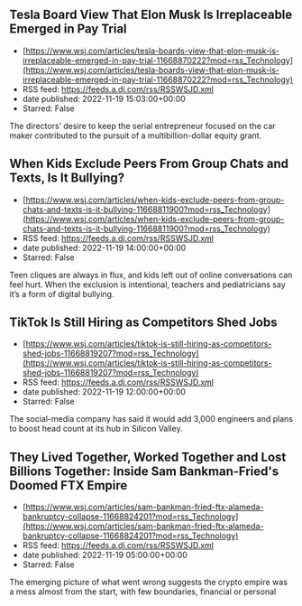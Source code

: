 ## Tesla Board View That Elon Musk Is Irreplaceable Emerged in Pay Trial
 - [https://www.wsj.com/articles/tesla-boards-view-that-elon-musk-is-irreplaceable-emerged-in-pay-trial-11668870222?mod=rss_Technology](https://www.wsj.com/articles/tesla-boards-view-that-elon-musk-is-irreplaceable-emerged-in-pay-trial-11668870222?mod=rss_Technology)
 - RSS feed: https://feeds.a.dj.com/rss/RSSWSJD.xml
 - date published: 2022-11-19 15:03:00+00:00
 - Starred: False

The directors’ desire to keep the serial entrepreneur focused on the car maker contributed to the pursuit of a multibillion-dollar equity grant.

## When Kids Exclude Peers From Group Chats and Texts, Is It Bullying?
 - [https://www.wsj.com/articles/when-kids-exclude-peers-from-group-chats-and-texts-is-it-bullying-11668811900?mod=rss_Technology](https://www.wsj.com/articles/when-kids-exclude-peers-from-group-chats-and-texts-is-it-bullying-11668811900?mod=rss_Technology)
 - RSS feed: https://feeds.a.dj.com/rss/RSSWSJD.xml
 - date published: 2022-11-19 14:00:00+00:00
 - Starred: False

Teen cliques are always in flux, and kids left out of online conversations can feel hurt. When the exclusion is intentional, teachers and pediatricians say it’s a form of digital bullying.

## TikTok Is Still Hiring as Competitors Shed Jobs
 - [https://www.wsj.com/articles/tiktok-is-still-hiring-as-competitors-shed-jobs-11668819207?mod=rss_Technology](https://www.wsj.com/articles/tiktok-is-still-hiring-as-competitors-shed-jobs-11668819207?mod=rss_Technology)
 - RSS feed: https://feeds.a.dj.com/rss/RSSWSJD.xml
 - date published: 2022-11-19 12:00:00+00:00
 - Starred: False

The social-media company has said it would add 3,000 engineers and plans to boost head count at its hub in Silicon Valley.

## They Lived Together, Worked Together and Lost Billions Together: Inside Sam Bankman-Fried's Doomed FTX Empire
 - [https://www.wsj.com/articles/sam-bankman-fried-ftx-alameda-bankruptcy-collapse-11668824201?mod=rss_Technology](https://www.wsj.com/articles/sam-bankman-fried-ftx-alameda-bankruptcy-collapse-11668824201?mod=rss_Technology)
 - RSS feed: https://feeds.a.dj.com/rss/RSSWSJD.xml
 - date published: 2022-11-19 05:00:00+00:00
 - Starred: False

The emerging picture of what went wrong suggests the crypto empire was a mess almost from the start, with few boundaries, financial or personal
